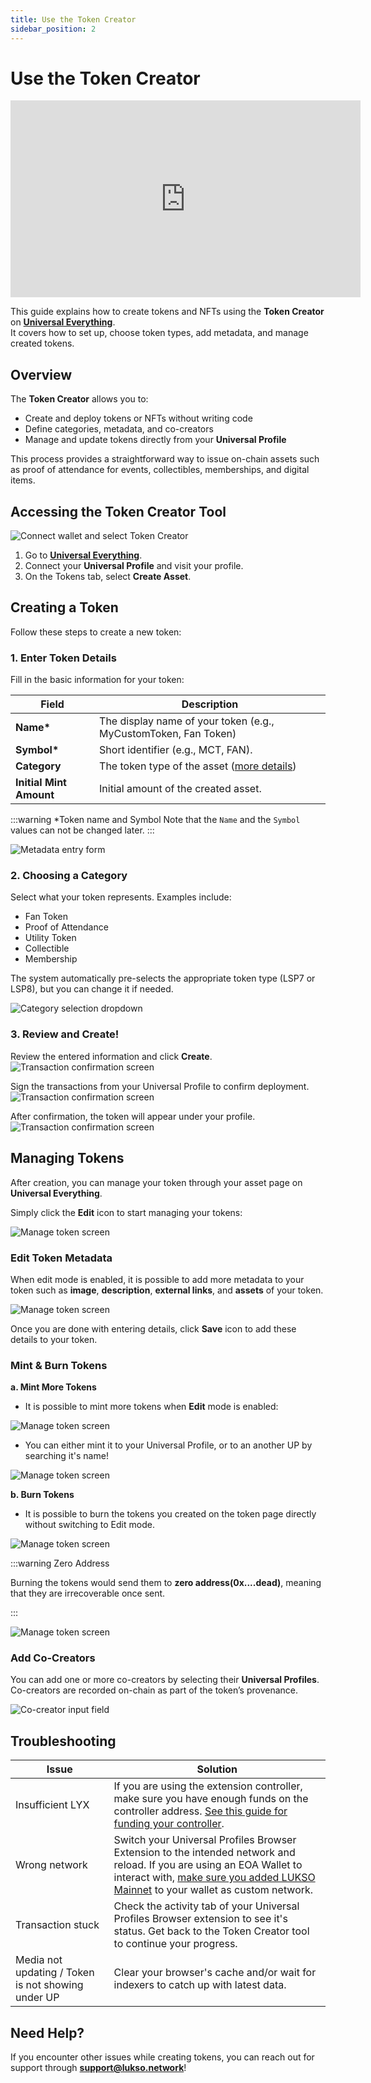```yaml
---
title: Use the Token Creator
sidebar_position: 2
---
```


# Use the Token Creator

<div class="video-container">
<iframe width="560" height="315" src="https://www.youtube.com/embed/wveXdqB0pNk?si=M7bEFMMEfwxtu8uR" title="YouTube video player" frameborder="0" allow="accelerometer; autoplay; clipboard-write; encrypted-media; gyroscope; picture-in-picture; web-share" referrerpolicy="strict-origin-when-cross-origin" allowfullscreen></iframe></div>

This guide explains how to create tokens and NFTs using the **Token Creator** on [**Universal Everything**](https://universaleverything.io/).  
It covers how to set up, choose token types, add metadata, and manage created tokens.

## Overview

The **Token Creator** allows you to:

- Create and deploy tokens or NFTs without writing code
- Define categories, metadata, and co-creators
- Manage and update tokens directly from your **Universal Profile**

This process provides a straightforward way to issue on-chain assets such as proof of attendance for events, collectibles, memberships, and digital items.

## Accessing the Token Creator Tool

![Connect wallet and select Token Creator](../../../static/img/general/how-to/token-creator/create-asset.png)

1. Go to **[Universal Everything](https://universaleverything.io/)**.
2. Connect your **Universal Profile** and visit your profile.
3. On the Tokens tab, select **Create Asset**.

## Creating a Token

Follow these steps to create a new token:

### 1. Enter Token Details

Fill in the basic information for your token:

| Field                   | Description                                                          |
| ----------------------- | -------------------------------------------------------------------- |
| **Name\***              | The display name of your token (e.g., MyCustomToken, Fan Token)      |
| **Symbol\***            | Short identifier (e.g., MCT, FAN).                                   |
| **Category**            | The token type of the asset ([more details](#2-choosing-a-category)) |
| **Initial Mint Amount** | Initial amount of the created asset.                                 |

:::warning \*Token name and Symbol
Note that the `Name` and the `Symbol` values can not be changed later.
:::

![Metadata entry form](../../../static/img/general/how-to/token-creator/token-details.png)

### 2. Choosing a Category

Select what your token represents. Examples include:

- Fan Token
- Proof of Attendance
- Utility Token
- Collectible
- Membership

The system automatically pre-selects the appropriate token type (LSP7 or LSP8), but you can change it if needed.

![Category selection dropdown](../../../static/img/general/how-to/token-creator/tokentype-cheatsheet.jpg)

### 3. Review and Create!

Review the entered information and click **Create**.
![Transaction confirmation screen](../../../static/img/general/how-to/token-creator/confirm-token-details.png)

Sign the transactions from your Universal Profile to confirm deployment.
![Transaction confirmation screen](../../../static/img/general/how-to/token-creator/transactions-list.png)

After confirmation, the token will appear under your profile.
![Transaction confirmation screen](../../../static/img/general/how-to/token-creator/token-on-profile.png)

## Managing Tokens

After creation, you can manage your token through your asset page on **Universal Everything**.

Simply click the **Edit** icon to start managing your tokens:

![Manage token screen](../../../static/img/general/how-to/token-creator/edit-button-highlight.png)

### Edit Token Metadata

When edit mode is enabled, it is possible to add more metadata to your token such as **image**, **description**, **external links**, and **assets** of your token.

![Manage token screen](../../../static/img/general/how-to/token-creator/save-token-metadata.png)

Once you are done with entering details, click **Save** icon to add these details to your token.

### Mint & Burn Tokens

**a. Mint More Tokens**

- It is possible to mint more tokens when **Edit** mode is enabled:

![Manage token screen](../../../static/img/general/how-to/token-creator/mint-more.png)

- You can either mint it to your Universal Profile, or to an another UP by searching it's name!

![Manage token screen](../../../static/img/general/how-to/token-creator/mint-popup.png)

**b. Burn Tokens**

- It is possible to burn the tokens you created on the token page directly without switching to Edit mode.

![Manage token screen](../../../static/img/general/how-to/token-creator/burn-token.png)

:::warning Zero Address

Burning the tokens would send them to **zero address(0x....dead)**, meaning that they are irrecoverable once sent.

:::

![Manage token screen](../../../static/img/general/how-to/token-creator/burn-popup.png)

### Add Co-Creators

You can add one or more co-creators by selecting their **Universal Profiles**.  
Co-creators are recorded on-chain as part of the token’s provenance.

![Co-creator input field](../../../static/img/general/how-to/token-creator/add-co-creator.png)

## Troubleshooting

| Issue                                              | Solution                                                                                                                                                                                                                                                                                       |
| -------------------------------------------------- | ---------------------------------------------------------------------------------------------------------------------------------------------------------------------------------------------------------------------------------------------------------------------------------------------- |
| Insufficient LYX                                   | If you are using the extension controller, make sure you have enough funds on the controller address. [See this guide for funding your controller](../../Extension/guides/fund-controller.md).                                                                                                 |
| Wrong network                                      | Switch your Universal Profiles Browser Extension to the intended network and reload. If you are using an EOA Wallet to interact with, [make sure you added LUKSO Mainnet](../../general/supported-wallets/wallet-support.md#how-do-i-add-lukso-to-my-wallet) to your wallet as custom network. |
| Transaction stuck                                  | Check the activity tab of your Universal Profiles Browser extension to see it's status. Get back to the Token Creator tool to continue your progress.                                                                                                                                          |
| Media not updating / Token is not showing under UP | Clear your browser's cache and/or wait for indexers to catch up with latest data.                                                                                                                                                                                                              |

## Need Help?

If you encounter other issues while creating tokens, you can reach out for support through **support@lukso.network**!
